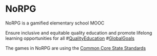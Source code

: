 # NoRPG
NoRPG is a gamified elementary school MOOC 

Ensure inclusive and equitable quality education and promote lifelong learning opportunities for all #[QualityEducation](http://www.globalgoals.org/global-goals/quality-education/) #[GlobalGoals](http://www.globalgoals.org/)

The games in NoRPG are using the [Common Core State Standards](http://www.corestandards.org/)
